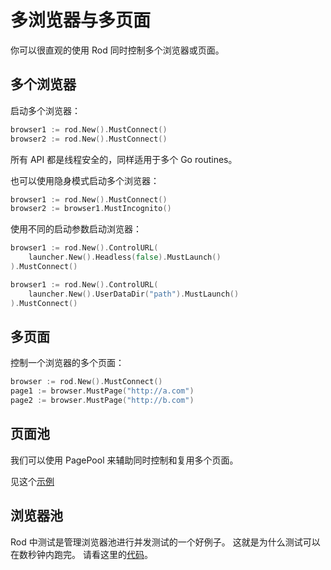 # 多浏览器与多页面

你可以很直观的使用 Rod 同时控制多个浏览器或页面。

## 多个浏览器

启动多个浏览器：

```go
browser1 := rod.New().MustConnect()
browser2 := rod.New().MustConnect()
```

所有 API 都是线程安全的，同样适用于多个 Go routines。

也可以使用隐身模式启动多个浏览器：

```go
browser1 := rod.New().MustConnect()
browser2 := browser1.MustIncognito()
```

使用不同的启动参数启动浏览器：

```go
browser1 := rod.New().ControlURL(
    launcher.New().Headless(false).MustLaunch()
).MustConnect()

browser1 := rod.New().ControlURL(
    launcher.New().UserDataDir("path").MustLaunch()
).MustConnect()
```

## 多页面

控制一个浏览器的多个页面：

```go
browser := rod.New().MustConnect()
page1 := browser.MustPage("http://a.com")
page2 := browser.MustPage("http://b.com")
```

## 页面池

我们可以使用 PagePool 来辅助同时控制和复用多个页面。

见这个[示例](https://github.com/go-rod/rod/blob/46baf3aad803ed5cd8671aa325cbae4e297a89a4/examples_test.go#L533)

## 浏览器池

Rod 中测试是管理浏览器池进行并发测试的一个好例子。 这就是为什么测试可以在数秒钟内跑完。 请看这里的[代码](https://github.com/go-rod/rod/blob/46baf3aad803ed5cd8671aa325cbae4e297a89a4/setup_test.go#L59)。
